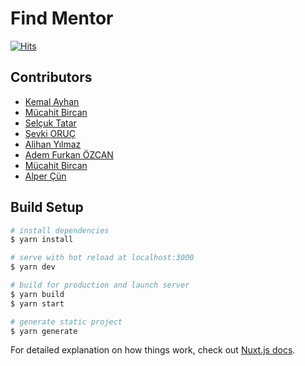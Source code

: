 # Find Mentor

[![Hits](https://hits.seeyoufarm.com/api/count/incr/badge.svg?url=https%3A%2F%2Fgithub.com%2Fcagataycali%2Ffind-mentor&count_bg=%2379C83D&title_bg=%23555555&icon=hey.svg&icon_color=%23E7E7E7&title=hits&edge_flat=false)]()


## Contributors

- [Kemal Ayhan](https://github.com/kemalayhan)
- [Mücahit Bircan](https://github.com/mucahitbircan)
- [Selçuk Tatar](https://github.com/tansionline)
- [Şevki ORUÇ](https://github.com/sevkioruc)
- [Alihan Yılmaz](https://github.com/alihan)
- [Adem Furkan ÖZCAN](https://github.com/Adem68)
- [Mücahit Bircan](https://github.com/mucahitbircan)
- [Alper Çün](https://github.com/alpercun)



## Build Setup

```bash
# install dependencies
$ yarn install

# serve with hot reload at localhost:3000
$ yarn dev

# build for production and launch server
$ yarn build
$ yarn start

# generate static project
$ yarn generate
```

For detailed explanation on how things work, check out [Nuxt.js docs](https://nuxtjs.org).
